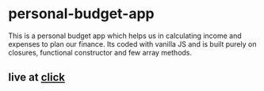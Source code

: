 # personal-budget-app
This is a personal budget app which helps us in calculating income and expenses to plan our finance. Its coded with vanilla JS and is built purely on closures, functional constructor and few array methods.
 
## live at  [click](http://jaded-rabbit.surge.sh/)
